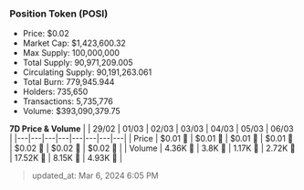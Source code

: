 
  ### Position Token (POSI)
  - Price: $0.02
  - Market Cap: $1,423,600.32
  - Max Supply: 100,000,000
  - Total Supply: 90,971,209.005
  - Circulating Supply: 90,191,263.061
  - Total Burn: 779,945.944
  - Holders: 735,650
  - Transactions: 5,735,776
  - Volume: $393,090,379.75

  **7D Price & Volume**
  | | 29&#x2F;02 | 01&#x2F;03 | 02&#x2F;03 | 03&#x2F;03 | 04&#x2F;03 | 05&#x2F;03 | 06&#x2F;03 |
  |---|---|---|---|---|---|---|---|
  | Price | $0.01 🚀 | $0.01 🔻 | $0.01 🚀 | $0.01 🚀 | $0.02 🚀 | $0.02 🔻 | $0.02 🚀 |
  | Volume | 4.36K 🚀 | 3.8K 🔻 | 1.17K 🔻 | 2.72K 🚀 | 17.52K 🚀 | 8.15K 🔻 | 4.93K 🔻 |

  > updated_at: Mar 6, 2024 6:05 PM
